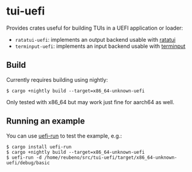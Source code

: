 # tui-uefi

Provides crates useful for building TUIs in a UEFI application or loader:

* `ratatui-uefi`: implements an output backend usable with [ratatui](https://github.com/ratatui/ratatui)
* `terminput-uefi`: implements an input backend usable with [terminput](https://github.com/aschey/terminput) 

## Build

Currently requires building using nightly:

```console
$ cargo +nightly build --target=x86_64-unknown-uefi
```

Only tested with x86_64 but may work just fine for aarch64 as well.

## Running an example

You can use [uefi-run](https://github.com/Richard-W/uefi-run) to test the example, e.g.:

```console
$ cargo install uefi-run
$ cargo +nightly build --target=x86_64-unknown-uefi
$ uefi-run -d /home/reubeno/src/tui-uefi/target/x86_64-unknown-uefi/debug/basic
